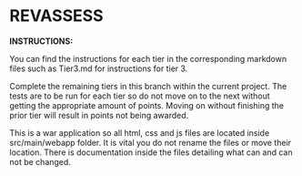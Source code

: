 # REVASSESS
**INSTRUCTIONS:**

You can find the instructions for each tier in the corresponding
markdown files such as Tier3.md for instructions for tier 3.

Complete the remaining tiers in this branch within the current project.
The tests are to be run for each tier so do not move on to the next without
getting the appropriate amount of points. Moving on without finishing
the prior tier will result in points not being awarded.

This is a war application so all html, css and js files are located inside 
src/main/webapp folder. It is vital you do not rename the files or move
their location. There is documentation inside the files detailing what
can and can not be changed. 